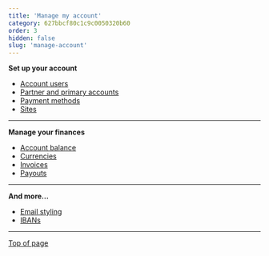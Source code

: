 ```yaml
---
title: 'Manage my account'
category: 627bbcf80c1c9c0050320b60
order: 3
hidden: false
slug: 'manage-account'
---
```

**Set up your account**

* [Account users](/docs/account-users/)
* [Partner and primary accounts](/docs/partner-accounts/)
* [Payment methods](/docs/payment-methods/)
* [Sites](/docs/sites/)

***

**Manage your finances**

* [Account balance](/docs/account-balance/)
* [Currencies](/docs/currencies/)
* [Invoices](/docs/invoices/)
* [Payouts](/docs/payouts/)

***

**And more...**

* [Email styling](/docs/email-styling/)
* [IBANs](/docs/ibans/)

***

[Top of page](#)